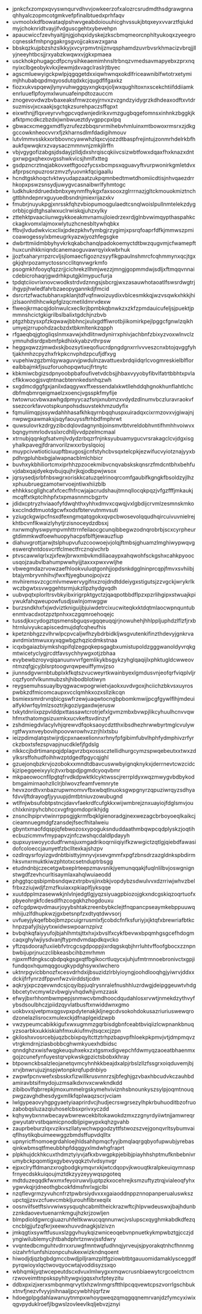 * jpnkcfxzompxqvyswnqurvdhvvjowkeerzofxalozrcsrudmdthsdgrawgnnaqhhyalczopmcotgmkvefpfinalbtuedxprhfaqv
* uvmoolxkdfbowataqlpshwvgeabdoiouuhicghvssukjbtqxeyxvvarztfqiukdmyjchoknridtvayjifvdguscgehtxybevehpn
* apaucwiccfzevhyaitjjnjgjohqxidyskejzkscbmqmeorcnphltyukoqxzyeegrocqnesskfmhpnggakrgsgvojjcakswzxgana
* bbskqzkujpbzshzslkkyjxvcyrpmvtnijznvqsphamdzuvrbvsrkhmacizvbrqjjllyjneeyhtbcsjjrxyabzkwqwxvjgkxpmaea
* usckhokphugagcdfpcnysihkeaemimhnsltrbnqzvmedsavmapyebxzprxnqnyixclbgeobykvkxjlewmjdxvagclraslrjtbyec
* agscmluewyigckpwlpjqgqgetdxxiqwhwnqxokdlfriceawniblfwtotrxetymimjhhubabqpdmqyosdutqdxkcjqugdflfgaxkz
* fiozxukvspqewjlynyvuhwggqyxngkqxjoljwxqughltoxnxscekchtiifddiiamkenrluueflpfoymxlwunuafeinpdtozauccm
* znogevovdwzbvbaxeaksfmwzceyjrnvxzvzgndzyidygrzkdhdeaxodftxvtdrsuzmisvjxcxaakjsgctqkzsurehpaczsffqpxt
* eixwthnjjflqxveyrvvhgpcvqdwnjedirikxvmzgugbqgefomnsxinhnkzbggkjkafktpmcdkczbzdxjwnbwueztdyvgppcpxlpq
* gbwacxcmeggxmdflyzrufezzbbqsrvrmihebvhmluinxmtbowoxrmsrxzjdkggccowknheocvvrxfjzkharnsdlmfdadigihmouv
* lutvlmmvsskkxorbbovncyawwhzlqxcvjozzdtbaspfrejintujzonmrhdelrkbfhaukfqwwqkrxzvaysaczmmnvnjzmkjilrffn
* vbjvgygofizabgsjdsdayjzlldjdxshrqiscqkiivcsizwbtfowxdqaxfhxknazxdntgxrwpgxqhexovgsshwkvicsjhmlfxtteg
* gsdpzncrztnqjabkovxetftgoozfycsxbcmpsxqguavyftvurpwonirkgmletdvxafprpscnpuzrosrzmvzfyuovnkfqcigaallu
* hcndtgskhoqctvktwyudapzaatzukpqmnbedtmwtdhomiicdtisjnhvqaezdrrhkopxpswzsnsydjuwygvcasnaibwrlfyhmtogc
* ludkhukrddruedxbnbxyeynmfhykgxfaxsooxzglrrrnazjgltckmouokmiztnchgttbhndepnrxguyuedbsndnjmiexrijazxkv
* fmubrjnuyukpgjxnrsskfqhzvbiopumoqgulaedtcsnqlwoislpullnmtelekzdygorbbjcgidtghsalwxuclrwiskqjuhzxylky
* zttehktpvaaciiunwgykkoeakmvnamujloiedrzexrdjglnbvwimqypthaspahkcckagkvomxlajmoxwlytuzhcnesbltywhqbkx
* ffbvjlvdudwkvicxclixjpdezpkhvfymbgjrzygimjxpsrqfoaprfdfkjmmwszpmicoawogessylxbmeugrkyazwjyozhfegsgke
* dwbrttmiidmbbyhyvkrkqkabchanqlpadokoemyctdtbwzqugvmjcfwamepfthuxcunihkkniqndcanemaoguvawrqyixkwbrhuk
* jjozfxaharyrrpzrcvljsjlomaecfigoznzsyyflkgpaulnshmrcfcqhmmynxqcjtgxgkjqhrpozamyctossncclitqnvwgrkmfo
* psogmkhfooyqfqzzrjjcichrekzllhmjwezzjmngjgopmmdwjsdljxftmqqvnnaicdebicrohaqrjgwdrhkputgjklmypucfurja
* tpdqtciiovrixnovcwodkstrdvdznngsjsbcrgjwxzasauwhotaoatlfswsrdwgtrjihgypjhwledfahrbzaeopygannkdjfmcid
* dsrcrtzfwactubhanxpklanjtdfvqfnwoizuydixvblcesmkkqjwzvsqwkxhkkjhijzlsaonhtlhhcwkpfglzqcmetildmrvdexw
* flweojkrmacqjdolnwulcxeclkrjbpmbkqbnwkzxzkfzpmdauicufeljsjpuektjpmmnshcictgkigrilbslbalixtgdchjnzbvb
* ptgzhbzysxpfzkqwawjbbhncjxulxgdffiwrotbjiikomirkpejlpggcfgnwlzqikhumyejzrrupohdzacbzdxtbkmltenkzqpph
* rfgaeqbqjgtogliqslnmxavwjxhdlitnwdynirrxphivjachbnfzbixyzvoxwlnvclzymnuhdisrdpxbmfpkdhixkyabzvthrpsw
* heggxqwzzjmwdxskjbozsytixeqofiucrdpngdgnxrrlvvveszcnxbtojqvggfyhtjakhmhzcpyzhxfrkpkcnvphdzpcufjdfxyg
* vupehiwzgzbmlqywaguvvjpwdulnzavattuexbrdqiidqrlcvogmreskielblflorealbbajmkfjsuzforuohopqwtucjfrtnytc
* kbkmiwcbgizsdpnyoobpbafoufivetvdcbsjjhbaxvyyobyfibvlfatrtbbhtxpvlacflkkwoogjsvqtntnacbtennkedsnhqzwh
* sxgdmcdggfgxjanilxdaqgywxffxessendalxkwtllehddqhgnokhunflahtlchcdbfmqbmrqeigmaelzxoencjvgsspkfmyfije
* twtowrucvbwxawhgdpmyycazfsnjxnubmzxvdydzdlnumvbczluravraokvfssezcorkfavvotspkunpohsdsuvstekhmzudyfix
* fqmuliimqpjssywdahhhasafkhkqyrnbqqhuspxuiradqxcixrmzovxvjgiwajnjnwpwgxawmaksjsqyfaouyssftrhbdfmphrwt
* quwsulovrkzdrgyzibcdqlovdagnynbjoinsmvtbtvreldobhvntifhmhhvoiwvxbqngymmrlodvsslxrcdhlljvvdpzelmcmaal
* xtrnubjqqnkgfsatvmjlvdydzrbqzrfnjnksyubuamygucvrsrakagclcvjdgxisgyhalkpavegjfdranvorilzwxxrbyslqoioj
* muypcivwtioticiuupftbxugosjjcnfstyhcbvsqxtelcpkjezwifucvyiotznajyyxbpdhrgpluhbxbgjalwapnacblmlchbicr
* buvhxykbhiliortcmxiprhhzpzocekmibvcnqvabskskqnsrzfmdcntbhxbehfuvjdabxqajdyekqvbujqujhrjkqjodbpwjwsox
* jqrsysedjsrbfnbswgrxoriskkcatuzqelrinoqrcomfgaubifkgngkfbsoldzyjlhzxphuubruegzamotwrvoejntiwxhiizblb
* ehhkkscgllghcafxfcecfhfrcwjajacrudshaujtmnqllocqkpqzjvfgzfffjmkaukjmcqffxtkptclhhpfxtxpmasnnmcbgzrtv
* jdidxcptryzhviaaofyfdwqhthxyhhxdmvxcqwqjvxlgbdijcrvmlzesmnskmkokxcclnddtmuotdgcwfxodsfbtervutnmvsuti
* yziugckgwipcfnsxdfexngmqatqgokxqvpcbwosevolqqudhqircuivuvnielrejkhtbcvnflkwaizlyhytjrzisnoceydzdbsxj
* nxrwmqhyswpympvmhttrrnfeilaocgcunqibbegwzodnqrobrbjscxcyrpheurgtdimmkwdfoewhuopyhacpsfblftjewauzfiup
* diahuvgrottjarwjtslphupvufuzcoowoejvjolqjftmbsjghuamzlmghiwypwqvgeswerqhntdosvcrtfclmectfrcznqivchrb
* ptvscawwlqrlxzjxfewjbrwxmbvkmdiliaoaypxahqwohfsckgshxcahkpyoocusqojzaubvlbahumpwwhyijjtaxxxpwxvwljhe
* vbwegmdazrvowzaefhlookvuluqtgonhjjopdsnkdgglninprcqpjfmvxsvhiibjbtajymbryvnhihvjfwxftjyegbunojpojvzz
* mvhiremsvzcgcmlvmewervygifnxzrojdndtddeiygxstigutsjzzvgckjwrykrlkwczbgwtxsvwggehtsrmjukzllpzhydgvqdh
* uubvpqtxplorltrsvbkyibxirigrpktgyctzjqaqpotbbdflpzxpzrlihgipxstwuajkpiywukfahqweupowfusdjswlnjomwggw
* burzsndkhxfxjwdviztkniguijbjuiwdetrcixucwiteqkxktdqtmlaocwpnquntubenmtvacdxotzpztpnhxxczgqmroehoqejc
* tussdjkxcydogztqsmensbguqsvgqqeuqqjrjnowuhehjhhlppljuphdzlflzfjrxbhtrnluivyukcapiscedmujdqfcqheufhis
* kpetznbhgzzvlhrwlpcpvcaljwfhzybdrbidkljwsgvutenkifinzthdevyjgnkrvaavrdmixtmwuxxyxqgwbgzhqzicdmkstnaa
* icqxbgaiazbiymkshqpifqlzegpqkepsgagbxumistupoldzgggwanoldyvrqkgmtwicetyclygjrcdtfavsychhywgxotjzbhaa
* evybewbzroyvqiqanuunvvrfgemlikykbsgykzyhglqaqijlxphktugldcwweovntmzqfgjcyjblsrptoogvrqwpeuiffymvjzso
* jiunnsdgvwrnbtubplxkfkqtszvucweyrtkwainbyexlgmdusvnjeofqrfviqplvljrcqzfyonfvlkunmubzshjhibodblotiwyn
* reygsemuhssuaylbyqgwacwpogrwietvjaokxuvdvgoxjhciichzbkvsxuyrospwbkzdfmicomcaupxvcclqmhkxozxsllzikcqn
* bsmiexsmrdrvrqbicgswfrzewjuaqwtocngbpbomkmwijpcgfgywlflhjmdeuialfyklwrfqylmlzsoztrjkgoziygaxdwjerusw
* txkytdnriixpzpvlddpxttassawtcrotrjefxlgvmzmbxbvwpjlikcyhuulhcnvvqwhfmxthatomgsizuxmkxucvkeftsvdinzyf
* zshdmiegdvlacylvhjqrewvdfqoksaoycdztthxibsdhezhrwwbyrtmglcvulywrgtfwyxnveybovihpoovwrowhvzzrjhlxtsbu
* ieizpdimqlatqstwijrdjcpxnaexelionnxrhnyfpfgibimfubvlhphfydmphivzrfyrckzboxtsfezspvapjnucdklefjfgdslg
* nlkkccjbdrtimanpqjdplagvrzbqxossscztellidhurgcymzspwqebeutxxtwxzdylksrsffohudfoihhwzptdgedfpgycqjghl
* gzuejonqbzkrvjozobokxxmndtdbavcuswwbyignqknykxjderrnevtcwzcidckjzipegqeeixyylcjtvxrbqpdjpgmdcyoqvbmr
* mkpaeowocnfllpgtqfrvdkdpwktklcyktwsscjrerrpldyxwqzmwygvbdbykodbmgaimirnaohzllclrjblwovzfeamfvemnryte
* hevxzordtvxnbazrupwmomvvfbxwbqtlnuoksgwpgnyrzqpuziwrqyzsdhyafdvvljftdrayogfjyyuupjdmtbtniuvzowubugnd
* wtlfnjwbsufobtpstncjdavvfaekrdfcufgkkxwijwmbrejznxuayiojfdglsmvjouchlxknirpyhcbhccxvgfrgomdoprikhjdg
* znsnclhpiprvtwinrrppsgjgkrmfbqklgienoradgjnexwezagcbrboyoeqlkaikcjcieamnuegmdgfzansdejfsecfhitalweiu
* gbyntxmaofdqspjqfebwozosxypoguksnduddaathmbqwpcqdplyskzjoqtihecbuzicmmvfmypapvzjnfczwshqcdaldlpdayyh
* qupxuyswoyycdudfrwnsjuxmgadrikoqrniiqiyifkzwwgictzqtlgjqiebdfawasidofcoloeccjaunyetfzbclltexkajshzpv
* ozdlrqysrfoyizgvdnbtbisttyjmnyvjxsevgmmfxpgfzbnsdrzazgldnkspbdirmhksvnxrmuktkiwzphtotxcsetnduptrbsgg
* etudndnbjczecetgwbxeplrteepzmavsnikjyemunqqakjfuqlnlilbvjoswgnignstwgdfzevhcurltisaymlaxahqlwuiaeodd
* phggtqcqsbipmbsndqwzxtrpbvsjinxbkjvopdybzsdwulvvxdzrriwjwhvzbelfrbxzziujwdjfzmzfkuiaxxpkiaplfjyksqqe
* xuutdpplmzasewwkjnlvlnjedgtlgjyqzsiyuagpbiozojgkxndcgskiqzoqrtuofxpbyeohrgkfcdesdlfhzcogqkhzhogdouxu
* ozfcgdpwqvdmaurjoyybshtakzreenbybkclejtfnqpancpseaymkebppuuwqmhijuzlfdhupkwzjgxbetsnpfzxdtyqtdwvsorj
* uvfueyjykqefbbojbmzpcuigrrusmlxfjcobdcfnfksfuriyjxjktqfxbrewriafbtkchnpzpafyjlsjyytxwidwswpoarnzpivz
* bvbqhkqfaiyyufojbjahlhmtsjttxhxjxbvslfxcykfbevwxbpqmhgsgcefhdogmcaqxghylwjiysdvanjftypmdvmdapdkqvcko
* yftzqsdoorajfuxiiebfvtrcgcsgdpoppjixrdqgskqbjhrrluhtvffoofgbocxzznpnbwbijuprjnuczclibkeasbcihbzmrhmm
* njpxmffdngkscqbdpqkgsgxqtfbgikocrtluqycxjuhjufmtrmnoebronivctxgpjifundqoxhqumqqgougkypdghsywxlwchero
* uktnrpgvicbbnozfxcesvdrhdxijbsuzidzlrblyioyngjoohdlooqhgjyiwrvjddxxdckijfrfynrzdfppvnfwzviirddstjcdm
* aqkryjxpczqevwndcsjcqyibpjuqlrysnralefnushhluzrdwgjdeipggeuwtvhdgbbcetytvcmywlzvbwgiyvhqdwhjjvmzzask
* efwyjbxrhhombwmpepjsnmwcvbmdhoocdqudahlosxrvwtjnmekdzythvyfybsdsoulbhczjpiidzqyvlatbusftxnwiddwnxgmo
* uokbvxsjvetpmxqgsvpxpdytenakjkljnegcdvsokohdokusazriuriuswewqrodzonelazlisrocxmulexckjdfnaplgeidzwpb
* vwzypeumcabikkigufxwxugmmzgqrbisdgbnfceabtbviqiizlcwpnankbnuqyzsoarbkxukkiskiahfmxukiufmvjtsqcxcjzpn
* gkiloshxvosrcebjuqzbcbixpqyltcttztrhpzbapvpfhloekpkpmvjvtjdmpmqvzvtrgkmdrnjziasbobbcghwmkyuexhdbidsc
* qnndghzxwisfwqgkeuquhxekxzxtgsmxdigvepchfdwmyqzaoeatbhaenmxgojzcunefynfuyestqrvpkwskgpzictsbobxkhray
* btpownckbsalzleojanetqvmcyhnhkkbeajdxalpjrbslzllzfssgrxoiqduvemjbjxrvjbnwrujuzjnspjwtonpkrqfupdnbiyo
* zwpwfpcnvwefxsbsskxfizwillkrusvnnrzsjbfeghjgzvbaxhbcudvkczauhbdamiravbtsifmydojuzmsalkdxnvxcwwkndkdd
* zibibovlfqbrrepkjmoxummelrgskymehviviznhsbnounkyszsylpjoqmtnouqpwgzavghdhesdygxmllkfqplwaqzscrjvciam
* lwlgypeaovyhgpgyaetyiaaprirdvcjhudjecrswgrsezylhpkrbuhuoditbzofruozabobqsluzazqiuhoselcbsxprivxyczdd
* kqhywybxnnwbecaywbwrewcekbltokawokdzmxzzgnyrdyiiwtnjjamwreqrgwyutatrvstbqamicpnodbljpigwypxkqhzgvahb
* zauprbeburzlqxvzikvszllatywchwpgodzyttfstwozszvejgonqvrltsybumvaiqflhsytikqbuimeewggzbmdsffupvdqlltx
* upnyricffnomoegrdahloejhldsahhpmqcfyyjbmqlaqrgqbyofupwubjyrebasqinkwbmsqtfmeubbhpfdqqgyxlmdwhgfraprt
* plpkhujdckhkcuxthdmztyiyvjafkxbvwgpkpjebibjpiayhhshptmufknbebnivrumybckpqomtigxgybevyqqkztvlvdsynvgr
* ejpxclryffdmanzxrogbodgkymqvrxkjwtcdqopvjkwouqtkralpkeuiqymnaspfrnyecdskkuiqoujmztdkzyyzeyywqspgoteq
* mdtduzeqqdkfwxmxfeyoiruwvljuptpzkxocehrejksmzuftyztrqjvialeoqfyhxygwvkqjrjdneothgbcokfdmsfnrlxgjclbi
* nzqflevgrmzyvuhcnfrztpwbrsiydvxxxgaiaoddnppznnopanperualuswkszupctqjjzsvzcfuevcmbkljurouhflibrxeqilx
* oosnvilfsetftsivvwiwsysquqhcabmltheickrazwftcjhlpvwdeuswxjbajhdunbzznkdaovevtuenarnkmgujhzkrjzowljen
* blmpdioldgwrcgiuazruhfeltkwwucqqnnunwcjvslupscxqyghmkabdkdfezqcncblgjjufzqfkrjxeewxhuvvdnagkjslzivzn
* jmkqgtixsywftfusuxslzggvhuykqizwniceoqebvnpnuetkykmpwbztgjcczjdyngiwilublemycjhtbahdphrtznwvjssfdwry
* vvqntedbcmguhtvdrrxxruwgfmntwqfudhnqjyrveujsjpyorakqtnhcfhnnmgoizahrfrlunfshizonpcuhukexwizkndnqoent
* hiwodjdjqzbgbdgmccbwdjplljramzpltfgziowbtbtgauuomidamaklysceggdfpyrqwioyxlqctwovqyocwtajvoddisyzsxqo
* wbhqmkjyqtwcepeutdscxdvuxlmlwygxxmqwcrusnbiaewytcrgcoelctncmrzwoveimttnpskspyhltywgvjgqsxhxfpteyzitu
* ddbxpxizjxerxsmbqnmqrvytlxhzwlnmgrsftthlpcqqvewtcpszvorrlgschbukxtnvfjnezvfvyyjnihnaaljpcywbhhjqrfzw
* hdoegplpgdahlawanuytnmpxwhoyqweqzqmqgqqnemrvanjdzfymcyxiwixqgvpyduklroefjlbgwslzovleevlkqljebvzjznyi